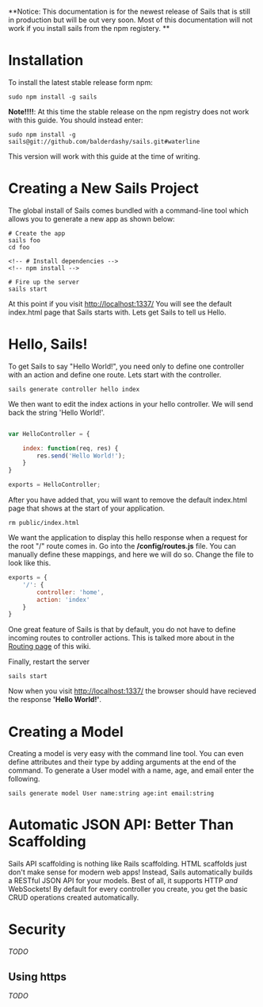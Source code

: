 **Notice: This documentation is for the newest release of Sails that is still in production but will
be out very soon. Most of this documentation will not work if you install sails from the npm
registery. **

# Installation

To install the latest stable release form npm:


```
sudo npm install -g sails
```
**Note!!!!**: At this time the stable release on the npm registry does not work with this guide. You
should instead enter:

```
sudo npm install -g sails@git://github.com/balderdashy/sails.git#waterline
```

This version will work with this guide at the time of writing.
<!-- Or to install globally with the command line tool: ```sudo npm install -g sails``` -->


# Creating a New Sails Project

The global install of Sails comes bundled with a command-line tool which allows you to generate a new app as shown below:

```
# Create the app
sails foo
cd foo

<!-- # Install dependencies -->
<!-- npm install -->

# Fire up the server	
sails start
```

At this point if you visit <a href="http://localhost:1337/">http://localhost:1337/</a> You will see
the default index.html page that Sails starts with. Lets get Sails to tell us Hello.


# Hello, Sails!
To get Sails to say "Hello World!", you need only to define one controller with an action and define
one route. Lets start with the controller.

```
sails generate controller hello index
```

We then want to edit the index actions in your hello controller. We will send back the string
'Hello World!'.

```javascript

var HelloController = {

	index: function(req, res) {
		res.send('Hello World!');
	}
}

exports = HelloController;
```

After you have added that, you will want to remove the default index.html page that shows at the
start of your application.

```
rm public/index.html
```

We want the application to display this hello response when a request for the root "/" route
comes in. Go into the **/config/routes.js** file. You can manually define these mappings, and here 
we will do so. Change the file to look like this. 

```javascript
exports = {
	'/': {
		controller: 'home',
		action: 'index'
	}
}
```

One great feature of Sails is that by default, you do not have to define incoming routes to
controller actions. This is talked more about in the 
<a href="https://github.com/balderdashy/sails/wiki/Routing">Routing page</a> of this wiki.

Finally, restart the server
```
sails start
```

Now when you visit <a href="http://localhost:1337/">http://localhost:1337/</a> the browser should
have recieved the response **'Hello World!'**.


# Creating a Model
Creating a model is very easy with the command line tool. You can even define attributes and their
type by adding arguments at the end of the command. To generate a User model with a name, age, and
email enter the following.

```
sails generate model User name:string age:int email:string
```

# Automatic JSON API: Better Than Scaffolding

Sails API scaffolding is nothing like Rails scaffolding. HTML scaffolds just don't make sense for 
modern web apps! Instead, Sails automatically builds a RESTful JSON API for your models. Best of
all, it supports HTTP _and_ WebSockets! By default for every controller you create, you get the
basic CRUD operations created automatically.

# Security
_TODO_

## Using https
_TODO_